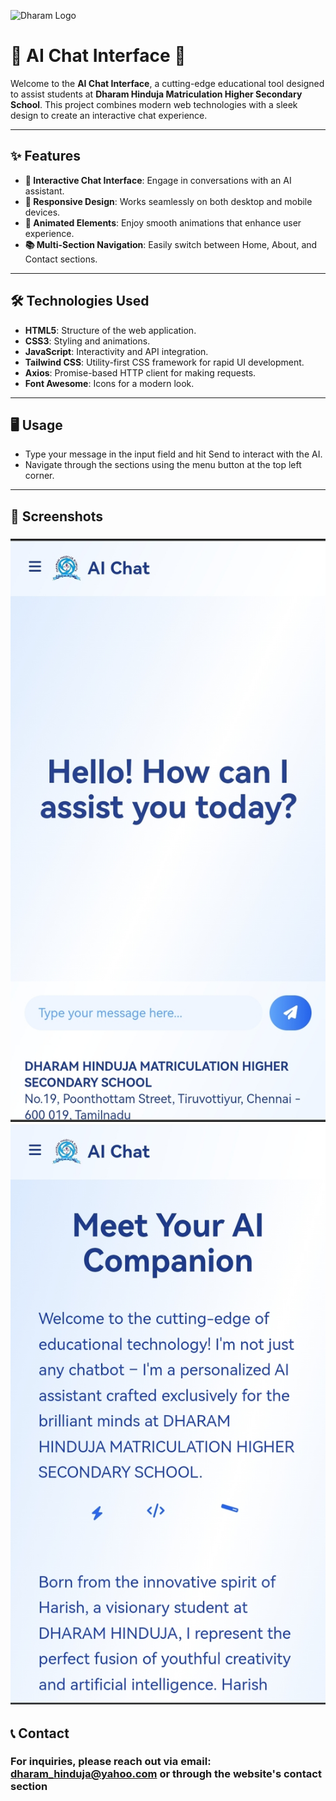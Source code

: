 ![Dharam Logo](src/dharam.png)
# 🌟 AI Chat Interface 🌟

Welcome to the **AI Chat Interface**, a cutting-edge educational tool designed to assist students at **Dharam Hinduja Matriculation Higher Secondary School**. This project combines modern web technologies with a sleek design to create an interactive chat experience.

---

## ✨ Features

- **💬 Interactive Chat Interface**: Engage in conversations with an AI assistant.
- **📱 Responsive Design**: Works seamlessly on both desktop and mobile devices.
- **🎨 Animated Elements**: Enjoy smooth animations that enhance user experience.
- **📚 Multi-Section Navigation**: Easily switch between Home, About, and Contact sections.

---

## 🛠️ Technologies Used

- **HTML5**: Structure of the web application.
- **CSS3**: Styling and animations.
- **JavaScript**: Interactivity and API integration.
- **Tailwind CSS**: Utility-first CSS framework for rapid UI development.
- **Axios**: Promise-based HTTP client for making requests.
- **Font Awesome**: Icons for a modern look.

---

## 🖥️ Usage

- Type your message in the input field and hit Send to interact with the AI.
- Navigate through the sections using the menu button at the top left corner.
  
---

## 📸 Screenshots
### ![Chat Interface](src/screenshot_1.jpg) ![About Section](src/screenshot_2.jpg)

## 📞 Contact
### For inquiries, please reach out via email: dharam_hinduja@yahoo.com or through the website's contact section 
